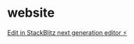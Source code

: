 # website

[Edit in StackBlitz next generation editor ⚡️](https://stackblitz.com/~/github.com/jacktampan/website)